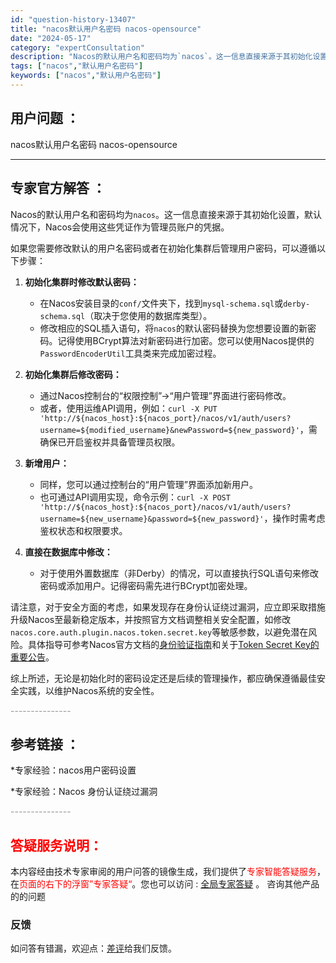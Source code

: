 ```yaml
---
id: "question-history-13407"
title: "nacos默认用户名密码 nacos-opensource"
date: "2024-05-17"
category: "expertConsultation"
description: "Nacos的默认用户名和密码均为`nacos`。这一信息直接来源于其初始化设置，默认情况下，Nacos会使用这些凭证作为管理员账户的凭据。如果您需要修改默认的用户名密码或者在初始化集群后管理用户密码，可以遵循以下步骤：1. **初始化集群时修改默认密码：**   - 在Nacos安装目录的`conf"
tags: ["nacos","默认用户名密码"]
keywords: ["nacos","默认用户名密码"]
---
```


## 用户问题 ： 
 nacos默认用户名密码 nacos-opensource 

---------------
## 专家官方解答 ：

Nacos的默认用户名和密码均为`nacos`。这一信息直接来源于其初始化设置，默认情况下，Nacos会使用这些凭证作为管理员账户的凭据。

如果您需要修改默认的用户名密码或者在初始化集群后管理用户密码，可以遵循以下步骤：

1. **初始化集群时修改默认密码：**
   - 在Nacos安装目录的`conf/`文件夹下，找到`mysql-schema.sql`或`derby-schema.sql`（取决于您使用的数据库类型）。
   - 修改相应的SQL插入语句，将`nacos`的默认密码替换为您想要设置的新密码。记得使用BCrypt算法对新密码进行加密。您可以使用Nacos提供的`PasswordEncoderUtil`工具类来完成加密过程。

2. **初始化集群后修改密码：**
   - 通过Nacos控制台的“权限控制”->“用户管理”界面进行密码修改。
   - 或者，使用运维API调用，例如：`curl -X PUT 'http://${nacos_host}:${nacos_port}/nacos/v1/auth/users?username=${modified_username}&newPassword=${new_password}'`，需确保已开启鉴权并具备管理员权限。

3. **新增用户：**
   - 同样，您可以通过控制台的“用户管理”界面添加新用户。
   - 也可通过API调用实现，命令示例：`curl -X POST 'http://${nacos_host}:${nacos_port}/nacos/v1/auth/users?username=${new_username}&password=${new_password}'`，操作时需考虑鉴权状态和权限要求。

4. **直接在数据库中修改：**
   - 对于使用外置数据库（非Derby）的情况，可以直接执行SQL语句来修改密码或添加用户。记得密码需先进行BCrypt加密处理。

请注意，对于安全方面的考虑，如果发现存在身份认证绕过漏洞，应立即采取措施升级Nacos至最新稳定版本，并按照官方文档调整相关安全配置，如修改`nacos.core.auth.plugin.nacos.token.secret.key`等敏感参数，以避免潜在风险。具体指导可参考Nacos官方文档的[身份验证指南](https://nacos.io/docs/latest/guide/user/auth/)和关于[Token Secret Key的重要公告](https://nacos.io/blog/announcement-token-secret-key/?source=activity)。

综上所述，无论是初始化时的密码设定还是后续的管理操作，都应确保遵循最佳安全实践，以维护Nacos系统的安全性。


<font color="#949494">---------------</font> 


## 参考链接 ：

*专家经验：nacos用户密码设置 
 
 *专家经验：Nacos 身份认证绕过漏洞 


 <font color="#949494">---------------</font> 
 


## <font color="#FF0000">答疑服务说明：</font> 

本内容经由技术专家审阅的用户问答的镜像生成，我们提供了<font color="#FF0000">专家智能答疑服务</font>，在<font color="#FF0000">页面的右下的浮窗”专家答疑“</font>。您也可以访问 : [全局专家答疑](https://answer.opensource.alibaba.com/docs/intro) 。 咨询其他产品的的问题

### 反馈
如问答有错漏，欢迎点：[差评](https://ai.nacos.io/user/feedbackByEnhancerGradePOJOID?enhancerGradePOJOId=13888)给我们反馈。
